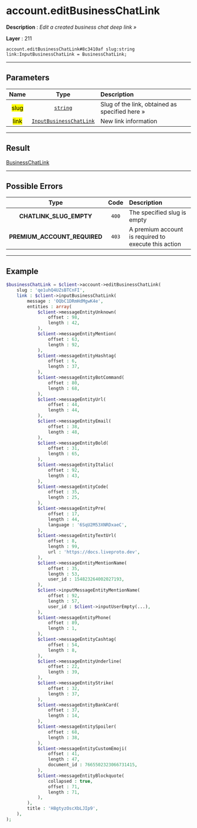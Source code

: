 # account.editBusinessChatLink

**Description** : *Edit a created business chat deep link »*

**Layer** : 211

```tl
account.editBusinessChatLink#8c3410af slug:string link:InputBusinessChatLink = BusinessChatLink;
```

---

## Parameters

| Name | Type | Description |
| :---: | :---: | :--- |
| <mark>slug</mark> | [`string`](type/string) | Slug of the link, obtained as specified here » |
| <mark>link</mark> | [`InputBusinessChatLink`](type/InputBusinessChatLink) | New link information |

---

## Result

[BusinessChatLink](type/BusinessChatLink)

---

## Possible Errors

| Type | Code | Description |
| :---: | :---: | :--- |
| **CHATLINK_SLUG_EMPTY** | `400` | The specified slug is empty |
| **PREMIUM_ACCOUNT_REQUIRED** | `403` | A premium account is required to execute this action |

---

## Example

```php
$businessChatLink = $client->account->editBusinessChatLink(
	slug : 'qe1uhQ4UZsBTCnFI',
	link : $client->inputBusinessChatLink(
		message : 'OQbC1DRmHdMgwK4e',
		entities : array(
			$client->messageEntityUnknown(
				offset : 98,
				length : 42,
			),
			$client->messageEntityMention(
				offset : 63,
				length : 92,
			),
			$client->messageEntityHashtag(
				offset : 6,
				length : 37,
			),
			$client->messageEntityBotCommand(
				offset : 80,
				length : 68,
			),
			$client->messageEntityUrl(
				offset : 44,
				length : 44,
			),
			$client->messageEntityEmail(
				offset : 38,
				length : 48,
			),
			$client->messageEntityBold(
				offset : 31,
				length : 65,
			),
			$client->messageEntityItalic(
				offset : 92,
				length : 43,
			),
			$client->messageEntityCode(
				offset : 35,
				length : 25,
			),
			$client->messageEntityPre(
				offset : 17,
				length : 44,
				language : '6SqU2M53XNRDxaeC',
			),
			$client->messageEntityTextUrl(
				offset : 8,
				length : 99,
				url : 'https://docs.liveproto.dev',
			),
			$client->messageEntityMentionName(
				offset : 35,
				length : 53,
				user_id : 154823264002027193,
			),
			$client->inputMessageEntityMentionName(
				offset : 92,
				length : 57,
				user_id : $client->inputUserEmpty(...),
			),
			$client->messageEntityPhone(
				offset : 89,
				length : 1,
			),
			$client->messageEntityCashtag(
				offset : 54,
				length : 8,
			),
			$client->messageEntityUnderline(
				offset : 22,
				length : 39,
			),
			$client->messageEntityStrike(
				offset : 32,
				length : 37,
			),
			$client->messageEntityBankCard(
				offset : 37,
				length : 14,
			),
			$client->messageEntitySpoiler(
				offset : 68,
				length : 38,
			),
			$client->messageEntityCustomEmoji(
				offset : 41,
				length : 47,
				document_id : 7665502323066731415,
			),
			$client->messageEntityBlockquote(
				collapsed : true,
				offset : 71,
				length : 71,
			),
		),
		title : 'H8gtyzOscXbLJIp9',
	),
);
```